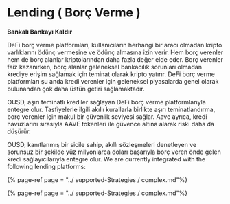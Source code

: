 # Lending ( Borç Verme )

**Bankalı Bankayı Kaldır**

DeFi borç verme platformları, kullanıcıların herhangi bir aracı olmadan kripto varlıklarını ödünç vermesine ve ödünç almasına izin verir. Hem borç verenler hem de borç alanlar kriptolarından daha fazla değer elde eder. Borç verenler faiz kazanırken, borç alanlar geleneksel bankacılık sorunları olmadan krediye erişim sağlamak için teminat olarak kripto yatırır. DeFi borç verme platformları şu anda kredi verenler için geleneksel piyasalarda genel olarak bulunandan çok daha üstün getiri sağlamaktadır.

OUSD, aşırı teminatlı krediler sağlayan DeFi borç verme platformlarıyla entegre olur. Tasfiyelerle ilgili akıllı kurallarla birlikte aşırı teminatlandırma, borç verenler için makul bir güvenlik seviyesi sağlar. Aave ayrıca, kredi havuzlarını sırasıyla AAVE tokenleri ile güvence altına alarak riski daha da düşürür.

OUSD, kanıtlanmış bir sicile sahip, akıllı sözleşmeleri denetleyen ve sorunsuz bir şekilde yüz milyonlarca doları başarıyla borç veren önde gelen kredi sağlayıcılarıyla entegre olur. We are currently integrated with the following lending platforms:

{% page-ref page = "../ supported-Strategies / complex.md"%}

{% page-ref page = "../ supported-Strategies / complex.md"%}











